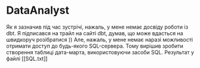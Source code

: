 # DataAnalyst

Як я зазначив під час зустрічі, нажаль, у мене немає досвіду роботи із dbt. Я підписався на трайл на сайті dbt, думав, що може вдасться на швидкоруч розібратися )) Але, нажаль, у мене немає наразі можливості отримати доступ до будь-якого SQL-сервера. Тому вирішив зробити створення таблиці дата-марта, використовуючи засоби SQL. Результат у файлі [[SQL.txt]]
